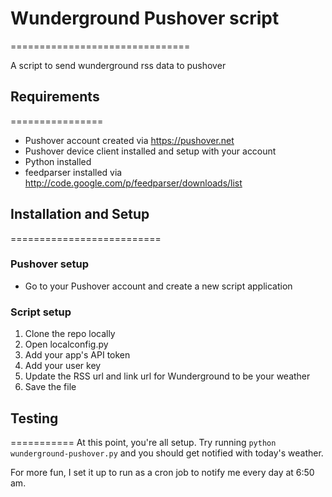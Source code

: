 # Wunderground Pushover script
===============================

A script to send wunderground rss data to pushover

## Requirements
================
* Pushover account created via https://pushover.net
* Pushover device client installed and setup with your account
* Python installed
* feedparser installed via http://code.google.com/p/feedparser/downloads/list

## Installation and Setup
==========================
### Pushover setup
* Go to your Pushover account and create a new script application

### Script setup
1. Clone the repo locally
2. Open localconfig.py
3. Add your app's API token
4. Add your user key
5. Update the RSS url and link url for Wunderground to be your weather
6. Save the file

## Testing
===========
At this point, you're all setup.  Try running `python wunderground-pushover.py` and you should get notified with today's weather.

For more fun, I set it up to run as a cron job to notify me every day at 6:50 am.



